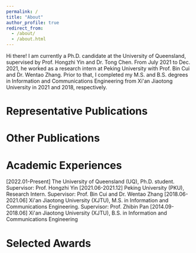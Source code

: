 ```yaml
---
permalink: /
title: "About"
author_profile: true
redirect_from: 
  - /about/
  - /about.html
---
```



Hi there! I am currently a Ph.D. candidate at the University of Queensland, supervised by Prof. Hongzhi Yin and Dr. Tong Chen. 
From July 2021 to Dec. 2021, he worked as a research intern at Peking University with Prof. Bin Cui and Dr. Wentao Zhang. 
Prior to that, I completed my M.S. and B.S. degrees in Information and Communications Engineering from Xi'an Jiaotong University in 2021 and 2018, respectively.


Representative Publications
======


Other Publications
======


Academic Experiences
======
[2022.01-Present] The University of Queensland (UQ), Ph.D. student. Supervisor: Prof. Hongzhi Yin
[2021.06-2021.12] Peking University (PKU), Research Intern. Supervisor: Prof. Bin Cui and Dr. Wentao Zhang
[2018.06-2021.06] Xi'an Jiaotong University (XJTU), M.S. in Information and Communications Engineering. Supervisor: Prof. Zhibin Pan
[2014.09-2018.06] Xi'an Jiaotong University (XJTU), B.S. in Information and Communications Engineering


Selected Awards
======


